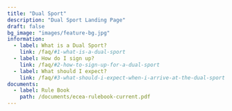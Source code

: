 ```yaml
---
title: "Dual Sport"
description: "Dual Sport Landing Page"
draft: false
bg_image: "images/feature-bg.jpg"
information:
  - label: What is a Dual Sport?
    link: /faq/#1-what-is-a-dual-sport
  - label: How do I sign up?
    link: /faq/#2-how-to-sign-up-for-a-dual-sport
  - label: What should I expect?
    link: /faq/#3-what-should-i-expect-when-i-arrive-at-the-dual-sport
documents:
  - label: Rule Book
    path: /documents/ecea-rulebook-current.pdf
---
```

